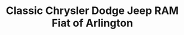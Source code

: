 ---
title: "Classic Chrysler Dodge Jeep RAM Fiat of Arlington"
url: /arlington/classic-chrysler-dodge-jeep-ram-fiat-of-arlington/
shop: car
---